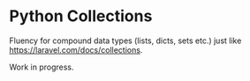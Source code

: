# Python Collections

Fluency for compound data types (lists, dicts, sets etc.) just like https://laravel.com/docs/collections.

Work in progress.
